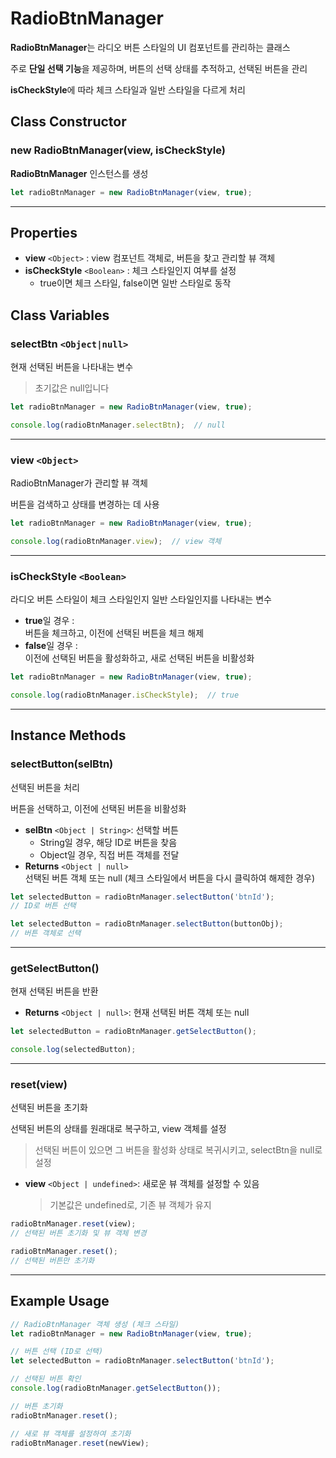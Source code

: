 # RadioBtnManager

**RadioBtnManager**는 라디오 버튼 스타일의 UI 컴포넌트를 관리하는 클래스

주로 **단일 선택 기능**을 제공하며, 버튼의 선택 상태를 추적하고, 선택된 버튼을 관리

**isCheckStyle**에 따라 체크 스타일과 일반 스타일을 다르게 처리

## Class Constructor

### new RadioBtnManager(view, isCheckStyle)

**RadioBtnManager** 인스턴스를 생성

```js
let radioBtnManager = new RadioBtnManager(view, true);
```

***

## Properties

* **view** `<Object>` : view 컴포넌트 객체로, 버튼을 찾고 관리할 뷰 객체
* **isCheckStyle** `<Boolean>` : 체크 스타일인지 여부를 설정
  * true이면 체크 스타일, false이면 일반 스타일로 동작

## Class Variables

### **selectBtn** `<Object|null>`

현재 선택된 버튼을 나타내는 변수

> 초기값은 null입니다

```js
let radioBtnManager = new RadioBtnManager(view, true);

console.log(radioBtnManager.selectBtn);  // null
```

***

### **view** `<Object>`

RadioBtnManager가 관리할 뷰 객체

버튼을 검색하고 상태를 변경하는 데 사용

```js
let radioBtnManager = new RadioBtnManager(view, true);

console.log(radioBtnManager.view);  // view 객체
```

***

### **isCheckStyle** `<Boolean>`

라디오 버튼 스타일이 체크 스타일인지 일반 스타일인지를 나타내는 변수

* **true**일 경우 :\
  버튼을 체크하고, 이전에 선택된 버튼을 체크 해제
* **false**일 경우 :\
  이전에 선택된 버튼을 활성화하고, 새로 선택된 버튼을 비활성화

```js
let radioBtnManager = new RadioBtnManager(view, true);

console.log(radioBtnManager.isCheckStyle);  // true
```

***

## Instance Methods

### selectButton(selBtn)

선택된 버튼을 처리

버튼을 선택하고, 이전에 선택된 버튼을 비활성화

* **selBtn** `<Object | String>`: 선택할 버튼
  * String일 경우, 해당 ID로 버튼을 찾음
  * Object일 경우, 직접 버튼 객체를 전달
* **Returns** `<Object | null>`\
  선택된 버튼 객체 또는 null (체크 스타일에서 버튼을 다시 클릭하여 해제한 경우)

```js
let selectedButton = radioBtnManager.selectButton('btnId'); 
// ID로 버튼 선택

let selectedButton = radioBtnManager.selectButton(buttonObj);  
// 버튼 객체로 선택
```

***

### getSelectButton()

현재 선택된 버튼을 반환

* **Returns** `<Object | null>`: 현재 선택된 버튼 객체 또는 null

```js
let selectedButton = radioBtnManager.getSelectButton();

console.log(selectedButton);
```

***

### reset(view)

선택된 버튼을 초기화

선택된 버튼의 상태를 원래대로 복구하고, view 객체를 설정

> 선택된 버튼이 있으면 그 버튼을 활성화 상태로 복귀시키고, selectBtn을 null로 설정

*   **view** `<Object | undefined>`: 새로운 뷰 객체를 설정할 수 있음

    > 기본값은 undefined로, 기존 뷰 객체가 유지

```js
radioBtnManager.reset(view);  
// 선택된 버튼 초기화 및 뷰 객체 변경

radioBtnManager.reset();      
// 선택된 버튼만 초기화
```

***

## Example Usage

```js
// RadioBtnManager 객체 생성 (체크 스타일)
let radioBtnManager = new RadioBtnManager(view, true);

// 버튼 선택 (ID로 선택)
let selectedButton = radioBtnManager.selectButton('btnId');

// 선택된 버튼 확인
console.log(radioBtnManager.getSelectButton());

// 버튼 초기화
radioBtnManager.reset();

// 새로 뷰 객체를 설정하여 초기화
radioBtnManager.reset(newView);
```
